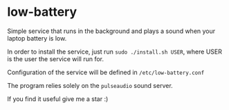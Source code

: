 # low-battery
Simple service that runs in the background and plays a sound when your laptop battery is low.

In order to install the service, just run `sudo ./install.sh USER`, where USER is the user the service will run for.

Configuration of the service will be defined in `/etc/low-battery.conf`

The program relies solely on the `pulseaudio` sound server.
 
If you find it useful give me a star :)
